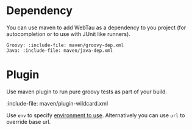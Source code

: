 # Dependency

You can use maven to add WebTau as a dependency to you project (for autocompletion or to use with JUnit like runners). 

```tabs
Groovy: :include-file: maven/groovy-dep.xml
Java: :include-file: maven/java-dep.xml
```

# Plugin

Use maven plugin to run pure groovy tests as part of your build. 

:include-file: maven/plugin-wildcard.xml

Use `env` to specify [environment to use](configuration/groovy-config-file#environments). 
Alternatively you can use `url` to override base url.
